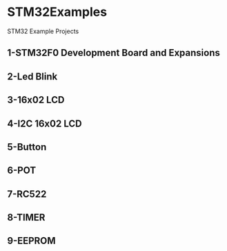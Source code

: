 # STM32Examples
STM32 Example Projects

## 1-STM32F0 Development Board and Expansions
## 2-Led Blink
## 3-16x02 LCD
## 4-I2C 16x02 LCD
## 5-Button
## 6-POT
## 7-RC522
## 8-TIMER
## 9-EEPROM
